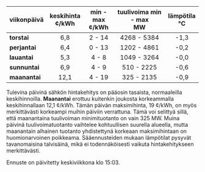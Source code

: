 | viikonpäivä  | keskihinta<br>¢/kWh | min - max<br>¢/kWh | tuulivoima min - max<br>MW | lämpötila<br>°C |
|:-------------|:----------------:|:----------------:|:-------------:|:-------------:|
| **torstai**  |       6,8        |      2 - 14      |  4268 - 5384  |     -1,3      |
| **perjantai**|       6,4        |      0 - 13      |  1202 - 4861  |     -0,2      |
| **lauantai** |       5,3        |      4 - 8       |  1049 - 3264  |     -0,0      |
| **sunnuntai**|       6,9        |      4 - 9       |   510 - 2225  |     -0,6      |
| **maanantai**|      12,1        |      4 - 19      |   325 - 2135  |     -0,9      |

Tulevina päivinä sähkön hintakehitys on pääosin tasaista, normaaleilla keskihinnoilla. **Maanantai** erottuu kuitenkin joukosta korkeammalla keskihinnallaan 12,1 ¢/kWh. Tämän päivän maksimihinta, 19 ¢/kWh, on myös merkittävästi korkeampi muihin päiviin verrattuna. Tämä voi selittyä sillä, että maanantaina tuulivoiman minimituotanto on vain 325 MW. Muina päivinä tuulivoimatuotanto vaihtelee kohtuullisen suurella alueella, mutta maanantain alhainen tuotanto yhdistettynä korkeaan maksimihintaan on huomionarvoinen poikkeama. Sääennusteiden mukaan lämpötilat pysyvät tavanomaisina talvisäinä, mikä ei todennäköisesti vaikuta hintakehitykseen merkittävästi.

Ennuste on päivitetty keskiviikkona klo 15:03.